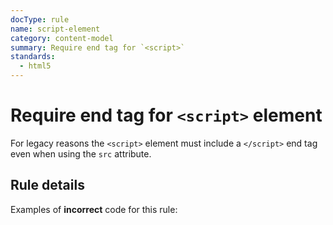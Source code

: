 ```yaml
---
docType: rule
name: script-element
category: content-model
summary: Require end tag for `<script>`
standards:
  - html5
---
```


# Require end tag for `<script>` element

For legacy reasons the `<script>` element must include a `</script>` end tag even when using the `src` attribute.

## Rule details

Examples of **incorrect** code for this rule:

<validate name="incorrect" rules="script-element">
    <script src="myscript.js"/>
</validate>

Examples of **correct** code for this rule:

<validate name="correct" rules="script-element">
    <script src="myscript.js"></script>
</validate>
